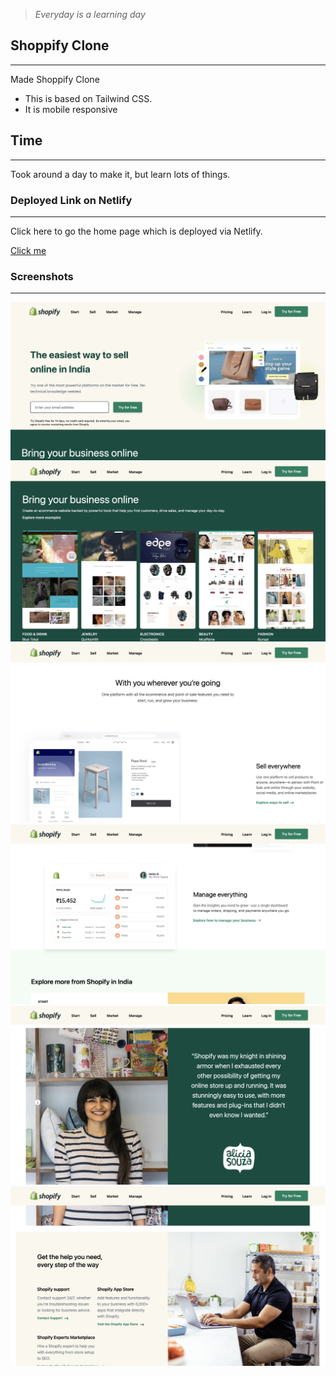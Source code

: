 > *Everyday is a learning day*

## Shoppify Clone
___
Made Shoppify Clone
- This is based on Tailwind CSS.
- It is mobile responsive 

## Time
___
Took around a day to make it, but learn lots of things.


### Deployed Link on Netlify
___
Click here to go the home page which is deployed via Netlify.

[Click me](https://singular-seahorse-288254.netlify.app)

### Screenshots
___

![ss1](./images/Screenshot%202022-09-06%20at%2012.30.33%20AM.png)
![ss2](./images/Screenshot%202022-09-06%20at%2012.30.50%20AM.png)
![ss2](./images/Screenshot%202022-09-06%20at%2012.30.58%20AM.png)
![ss2](./images/Screenshot%202022-09-06%20at%2012.31.05%20AM.png)
![ss2](./images/Screenshot%202022-09-06%20at%2012.31.13%20AM.png)
![ss2](./images/Screenshot%202022-09-06%20at%2012.31.23%20AM.png)